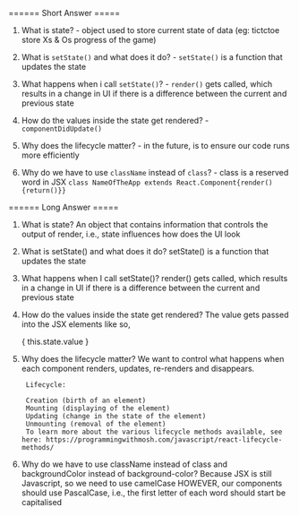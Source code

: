 ====== Short Answer =====

1. What is state? - object used to store current state of data (eg: tictctoe store Xs & Os progress of the game)

2. What is `setState()` and what does it do? - `setState()` is a function that updates the state

3. What happens when i call `setState()`? - `render()` gets called, which results in a change in UI if
   there is a difference between the current and previous state

4. How do the values inside the state get rendered? - `componentDidUpdate()`

5. Why does the lifecycle matter? - in the future, is to ensure our code runs more efficiently

6. Why do we have to use `className` instead of `class`? - class is a reserved word in JSX `class NameOfTheApp extends React.Component{render(){return()}}`

====== Long Answer =====

1.  What is state?
    An object
    that contains information that controls the output of render, i.e., state influences how does the UI look
2.  What is setState() and what does it do?
    setState() is a function that updates the state
3.  What happens when I call setState()?
    render() gets called, which results in a change in UI if there is a difference between the current and previous state
4.  How do the values inside the state get rendered?
    The value gets passed into the JSX elements like so,
    <div> { this.state.value } </div>
5.  Why does the lifecycle matter?
    We want to control what happens when each component renders, updates, re-renders and disappears.

         Lifecycle:

         Creation (birth of an element)
         Mounting (displaying of the element)
         Updating (change in the state of the element)
         Unmounting (removal of the element)
         To learn more about the various lifecycle methods available, see here: https://programmingwithmosh.com/javascript/react-lifecycle-methods/

6.  Why do we have to use className instead of class and backgroundColor instead of background-color?
    Because JSX is still Javascript, so we need to use camelCase
    HOWEVER, our components should use PascalCase, i.e., the first letter of each word should start be capitalised
